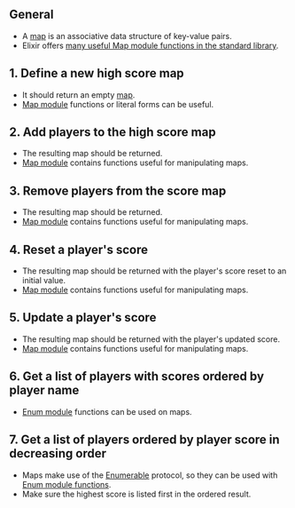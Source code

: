 ## General

- A [map][maps] is an associative data structure of key-value pairs.
- Elixir offers [many useful Map module functions in the standard library][map-module].

## 1. Define a new high score map

- It should return an empty [map][maps].
- [Map module][map-module] functions or literal forms can be useful.

## 2. Add players to the high score map

- The resulting map should be returned.
- [Map module][map-module] contains functions useful for manipulating maps.

## 3. Remove players from the score map

- The resulting map should be returned.
- [Map module][map-module] contains functions useful for manipulating maps.

## 4. Reset a player's score

- The resulting map should be returned with the player's score reset to an initial value.
- [Map module][map-module] contains functions useful for manipulating maps.

## 5. Update a player's score

- The resulting map should be returned with the player's updated score.
- [Map module][map-module] contains functions useful for manipulating maps.

## 6. Get a list of players with scores ordered by player name

- [Enum module][enum] functions can be used on maps.

## 7. Get a list of players ordered by player score in decreasing order

- Maps make use of the [Enumerable][enum-protocol] protocol, so they can be used with [Enum module functions][enum].
- Make sure the highest score is listed first in the ordered result.

[default-arg]: https://elixir-lang.org/getting-started/modules-and-functions.html#default-arguments
[enum]: https://hexdocs.pm/elixir/Enum.html
[enum-protocol]: https://hexdocs.pm/elixir/Enumerable.html
[integers]: https://elixir-lang.org/getting-started/basic-types.html
[maps]: https://elixir-lang.org/getting-started/keywords-and-maps.html#maps
[map-module]: https://hexdocs.pm/elixir/Map.html
[named-function]: https://elixir-lang.org/getting-started/modules-and-functions.html#named-functions
[strings]: https://elixir-lang.org/getting-started/basic-types.html#strings
